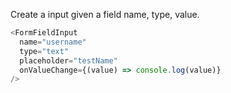 Create a input given a field name, type, value.

```js
<FormFieldInput 
  name="username" 
  type="text" 
  placeholder="testName" 
  onValueChange={(value) => console.log(value)}
/>
```
